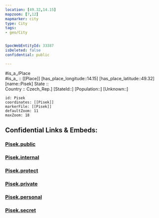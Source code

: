 ```yaml
---
location: [49.32,14.15] 
mapzoom: [7,12] 
mapmarker: city 
type: City
tags:
- geo/City


SpocWebEntityId: 33387
isDeleted: false
confidential: public

---
```

#is_a_/Place  
#is_a_ :: [[Place]] 
[has_place_longitude::14.15] 
[has_place_latitude::49.32] 
[name::Pisek] 
State ::  
Country :: Czech_Rep.] 
[StateId::] 
[Population::] 
[Unknown::] 


```leaflet
id: Pisek
coordinates: [[Pisek]] 
markerFile: [[Pisek]] 
defaultZoom: 11 
maxZoom: 18
```


## Confidential Links & Embeds: 

### [Pisek.public](/_public/\Earth\Continent\Europe\Europe~Central\Czech_Republic\regions~Czech_Republic\Jihočeský\CityPisek.public.md) 

### [Pisek.internal](/_internal/\Earth\Continent\Europe\Europe~Central\Czech_Republic\regions~Czech_Republic\Jihočeský\CityPisek.internal.md) 

### [Pisek.protect](/_protect/\Earth\Continent\Europe\Europe~Central\Czech_Republic\regions~Czech_Republic\Jihočeský\CityPisek.protect.md) 

### [Pisek.private](/_private/\Earth\Continent\Europe\Europe~Central\Czech_Republic\regions~Czech_Republic\Jihočeský\CityPisek.private.md) 

### [Pisek.personal](/_personal/\Earth\Continent\Europe\Europe~Central\Czech_Republic\regions~Czech_Republic\Jihočeský\CityPisek.personal.md) 

### [Pisek.secret](/_secret/\Earth\Continent\Europe\Europe~Central\Czech_Republic\regions~Czech_Republic\Jihočeský\CityPisek.secret.md)

